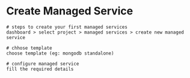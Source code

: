 # Create Managed Service

```
# steps to create your first managed services
dashboard > select project > managed services > create new managed service

# chhose template
choose template (eg: mongodb standalone)

# configure managed service
fill the required details 
```

<figure><img src="../../.gitbook/assets/Screenshot 2024-02-21 at 1.53.51 PM.png" alt=""><figcaption></figcaption></figure>

<figure><img src="../../.gitbook/assets/Screenshot 2024-02-21 at 1.55.33 PM.png" alt=""><figcaption></figcaption></figure>
